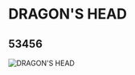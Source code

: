 # DRAGON'S HEAD
## 53456
![DRAGON'S HEAD](https://lc-www-live-s.legocdn.com/media/bricks/5/2/4273402.jpg)